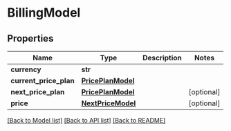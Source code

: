 # BillingModel

## Properties
Name | Type | Description | Notes
------------ | ------------- | ------------- | -------------
**currency** | **str** |  | 
**current_price_plan** | [**PricePlanModel**](PricePlanModel.md) |  | 
**next_price_plan** | [**PricePlanModel**](PricePlanModel.md) |  | [optional] 
**price** | [**NextPriceModel**](NextPriceModel.md) |  | [optional] 

[[Back to Model list]](../README.md#documentation-for-models) [[Back to API list]](../README.md#documentation-for-api-endpoints) [[Back to README]](../README.md)


